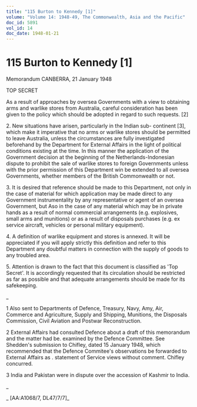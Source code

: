 ```yaml
---
title: "115 Burton to Kennedy [1]"
volume: "Volume 14: 1948-49, The Commonwealth, Asia and the Pacific"
doc_id: 5891
vol_id: 14
doc_date: 1948-01-21
---
```


# 115 Burton to Kennedy [1]

Memorandum CANBERRA, 21 January 1948

TOP SECRET

As a result of approaches by oversea Governments with a view to obtaining arms and warlike stores from Australia, careful consideration has been given to the policy which should be adopted in regard to such requests. [2]

2\. New situations have arisen, particularly in the Indian sub- continent [3], which make it imperative that no arms or warlike stores should be permitted to leave Australia, unless the circumstances are fully investigated beforehand by the Department for External Affairs in the light of political conditions existing at the time. In this manner the application of the Government decision at the beginning of the Netherlands-Indonesian dispute to prohibit the sale of warlike stores to foreign Governments unless with the prior permission of this Department win be extended to all oversea Governments, whether members of the British Commonwealth or not.

3\. It is desired that reference should be made to this Department, not only in the case of material for which application may be made direct to any Government instrumentality by any representative or agent of an oversea Government, but Aso in the case of any material which may be in private hands as a result of normal commercial arrangements (e.g. explosives, small arms and munitions) or as a result of disposals purchases (e.g. ex service aircraft, vehicles or personal military equipment).

4\. A definition of warlike equipment and stores is annexed. It will be appreciated if you will apply strictly this definition and refer to this Department any doubtful matters in connection with the supply of goods to any troubled area.

5\. Attention is drawn to the fact that this document is classified as 'Top Secret'. It is accordingly requested that its circulation should be restricted as far as possible and that adequate arrangements should be made for its safekeeping.

_

1 Also sent to Departments of Defence, Treasury, Navy, Amy, Air, Commerce and Agriculture, Supply and Shipping, Munitions, the Disposals Commission, Civil Aviation and Postwar Reconstruction.

2 External Affairs had consulted Defence about a draft of this memorandum and the matter had be. examined by the Defence Committee. See Shedden's submission to Chifley, dated 15 January 1948, which recommended that the Defence Commitee's observations be forwarded to External Affairs as . statement of Service views without comment. Chifley concurred.

3 India and Pakistan were in dispute over the accession of Kashmir to India.

_

_ [AA:A1068/7, DL47/7/7]_
